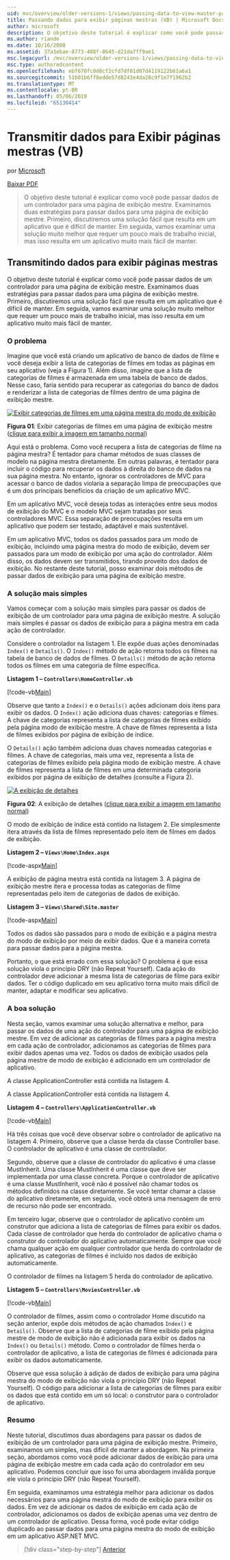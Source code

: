 ```yaml
---
uid: mvc/overview/older-versions-1/views/passing-data-to-view-master-pages-vb
title: Passando dados para exibir páginas mestras (VB) | Microsoft Docs
author: microsoft
description: O objetivo deste tutorial é explicar como você pode passar dados de um controlador para uma página de exibição mestre. Examinamos duas estratégias para passar dados para uma exibição m...
ms.author: riande
ms.date: 10/16/2008
ms.assetid: 37a1ebae-8773-408f-8645-d21da7ff9ae1
msc.legacyurl: /mvc/overview/older-versions-1/views/passing-data-to-view-master-pages-vb
msc.type: authoredcontent
ms.openlocfilehash: ebf670fc0d8cf2cfd7df01d07d4119122b61a6a1
ms.sourcegitcommit: 51b01b6ff8edde57d8243e4da28c9f1e7f1962b2
ms.translationtype: MT
ms.contentlocale: pt-BR
ms.lasthandoff: 05/06/2019
ms.locfileid: "65130414"
---
```

# <a name="passing-data-to-view-master-pages-vb"></a>Transmitir dados para Exibir páginas mestras (VB)

por [Microsoft](https://github.com/microsoft)

[Baixar PDF](http://download.microsoft.com/download/e/f/3/ef3f2ff6-7424-48f7-bdaa-180ef64c3490/ASPNET_MVC_Tutorial_13_VB.pdf)

> O objetivo deste tutorial é explicar como você pode passar dados de um controlador para uma página de exibição mestre. Examinamos duas estratégias para passar dados para uma página de exibição mestre. Primeiro, discutiremos uma solução fácil que resulta em um aplicativo que é difícil de manter. Em seguida, vamos examinar uma solução muito melhor que requer um pouco mais de trabalho inicial, mas isso resulta em um aplicativo muito mais fácil de manter.

## <a name="passing-data-to-view-master-pages"></a>Transmitindo dados para exibir páginas mestras

O objetivo deste tutorial é explicar como você pode passar dados de um controlador para uma página de exibição mestre. Examinamos duas estratégias para passar dados para uma página de exibição mestre. Primeiro, discutiremos uma solução fácil que resulta em um aplicativo que é difícil de manter. Em seguida, vamos examinar uma solução muito melhor que requer um pouco mais de trabalho inicial, mas isso resulta em um aplicativo muito mais fácil de manter.

### <a name="the-problem"></a>O problema

Imagine que você está criando um aplicativo de banco de dados de filme e você deseja exibir a lista de categorias de filmes em todas as páginas em seu aplicativo (veja a Figura 1). Além disso, imagine que a lista de categorias de filmes é armazenada em uma tabela de banco de dados. Nesse caso, faria sentido para recuperar as categorias do banco de dados e renderizar a lista de categorias de filmes dentro de uma página de exibição mestre.

[![Exibir categorias de filmes em uma página mestra do modo de exibição](passing-data-to-view-master-pages-vb/_static/image2.png)](passing-data-to-view-master-pages-vb/_static/image1.png)

**Figura 01**: Exibir categorias de filmes em uma página de exibição mestre ([clique para exibir a imagem em tamanho normal](passing-data-to-view-master-pages-vb/_static/image3.png))

Aqui está o problema. Como você recupera a lista de categorias de filme na página mestra? É tentador para chamar métodos de suas classes de modelo na página mestra diretamente. Em outras palavras, é tentador para incluir o código para recuperar os dados à direita do banco de dados na sua página mestra. No entanto, ignorar os controladores de MVC para acessar o banco de dados violaria a separação limpa de preocupações que é um dos principais benefícios da criação de um aplicativo MVC.

Em um aplicativo MVC, você deseja todas as interações entre seus modos de exibição do MVC e o modelo MVC sejam tratadas por seus controladores MVC. Essa separação de preocupações resulta em um aplicativo que podem ser testado, adaptável e mais sustentável.

Em um aplicativo MVC, todos os dados passados para um modo de exibição, incluindo uma página mestra do modo de exibição, devem ser passados para um modo de exibição por uma ação do controlador. Além disso, os dados devem ser transmitidos, tirando proveito dos dados de exibição. No restante deste tutorial, posso examinar dois métodos de passar dados de exibição para uma página de exibição mestre.

### <a name="the-simple-solution"></a>A solução mais simples

Vamos começar com a solução mais simples para passar os dados de exibição de um controlador para uma página de exibição mestre. A solução mais simples é passar os dados de exibição para a página mestra em cada ação de controlador.

Considere o controlador na listagem 1. Ele expõe duas ações denominadas `Index()` e `Details()`. O `Index()` método de ação retorna todos os filmes na tabela de banco de dados de filmes. O `Details()` método de ação retorna todos os filmes em uma categoria de filme específica.

**Listagem 1 – `Controllers\HomeController.vb`**

[!code-vb[Main](passing-data-to-view-master-pages-vb/samples/sample1.vb)]

Observe que tanto a `Index()` e o `Details()` ações adicionam dois itens para exibir os dados. O `Index()` ação adiciona duas chaves: categorias e filmes. A chave de categorias representa a lista de categorias de filmes exibido pela página modo de exibição mestre. A chave de filmes representa a lista de filmes exibidos por página de exibição de índice.

O `Details()` ação também adiciona duas chaves nomeadas categorias e filmes. A chave de categorias, mais uma vez, representa a lista de categorias de filmes exibido pela página modo de exibição mestre. A chave de filmes representa a lista de filmes em uma determinada categoria exibidos por página de exibição de detalhes (consulte a Figura 2).

[![A exibição de detalhes](passing-data-to-view-master-pages-vb/_static/image5.png)](passing-data-to-view-master-pages-vb/_static/image4.png)

**Figura 02**: A exibição de detalhes ([clique para exibir a imagem em tamanho normal](passing-data-to-view-master-pages-vb/_static/image6.png))

O modo de exibição de índice está contido na listagem 2. Ele simplesmente itera através da lista de filmes representado pelo item de filmes em dados de exibição.

**Listagem 2 – `Views\Home\Index.aspx`**

[!code-aspx[Main](passing-data-to-view-master-pages-vb/samples/sample2.aspx)]

A exibição de página mestra está contida na listagem 3. A página de exibição mestre itera e processa todas as categorias de filme representadas pelo item de categorias de dados de exibição.

**Listagem 3 – `Views\Shared\Site.master`**

[!code-aspx[Main](passing-data-to-view-master-pages-vb/samples/sample3.aspx)]

Todos os dados são passados para o modo de exibição e a página mestra do modo de exibição por meio de exibir dados. Que é a maneira correta para passar dados para a página mestra.

Portanto, o que está errado com essa solução? O problema é que essa solução viola o princípio DRY (não Repeat Yourself). Cada ação do controlador deve adicionar a mesma lista de categorias de filme para exibir dados. Ter o código duplicado em seu aplicativo torna muito mais difícil de manter, adaptar e modificar seu aplicativo.

### <a name="the-good-solution"></a>A boa solução

Nesta seção, vamos examinar uma solução alternativa e melhor, para passar os dados de uma ação do controlador para uma página de exibição mestre. Em vez de adicionar as categorias de filmes para a página mestra em cada ação de controlador, adicionamos as categorias de filmes para exibir dados apenas uma vez. Todos os dados de exibição usados pela página mestre de modo de exibição é adicionado em um controlador de aplicativo.

A classe ApplicationController está contida na listagem 4.

A classe ApplicationController está contida na listagem 4.

**Listagem 4 – `Controllers\ApplicationController.vb`**

[!code-vb[Main](passing-data-to-view-master-pages-vb/samples/sample4.vb)]

Há três coisas que você deve observar sobre o controlador de aplicativo na listagem 4. Primeiro, observe que a classe herda da classe Controller base. O controlador de aplicativo é uma classe de controlador.

Segundo, observe que a classe de controlador do aplicativo é uma classe MustInherit. Uma classe MustInherit é uma classe que deve ser implementada por uma classe concreta. Porque o controlador de aplicativo é uma classe MustInherit, você não é possível não chamar todos os métodos definidos na classe diretamente. Se você tentar chamar a classe do aplicativo diretamente, em seguida, você obterá uma mensagem de erro de recurso não pode ser encontrado.

Em terceiro lugar, observe que o controlador de aplicativo contém um construtor que adiciona a lista de categorias de filmes para exibir os dados. Cada classe de controlador que herda do controlador de aplicativo chama o construtor do controlador do aplicativo automaticamente. Sempre que você chama qualquer ação em qualquer controlador que herda do controlador de aplicativo, as categorias de filmes é incluído nos dados de exibição automaticamente.

O controlador de filmes na listagem 5 herda do controlador de aplicativo.

**Listagem 5 – `Controllers\MoviesController.vb`**

[!code-vb[Main](passing-data-to-view-master-pages-vb/samples/sample5.vb)]

O controlador de filmes, assim como o controlador Home discutido na seção anterior, expõe dois métodos de ação chamados `Index()` e `Details()`. Observe que a lista de categorias de filme exibido pela página mestre de modo de exibição não é adicionada para exibir os dados na `Index()` ou `Details()` método. Como o controlador de filmes herda o controlador de aplicativo, a lista de categorias de filmes é adicionada para exibir os dados automaticamente.

Observe que essa solução à adição de dados de exibição para uma página mestra do modo de exibição não viola o princípio DRY (não Repeat Yourself). O código para adicionar a lista de categorias de filmes para exibir os dados que está contido em um só local: o construtor para o controlador de aplicativo.

### <a name="summary"></a>Resumo

Neste tutorial, discutimos duas abordagens para passar os dados de exibição de um controlador para uma página de exibição mestre. Primeiro, examinamos um simples, mas difícil de manter a abordagem. Na primeira seção, abordamos como você pode adicionar dados de exibição para uma página de exibição mestre em cada cada ação do controlador em seu aplicativo. Podemos concluir que isso foi uma abordagem inválida porque ele viola o princípio DRY (não Repeat Yourself).

Em seguida, examinamos uma estratégia melhor para adicionar os dados necessários para uma página mestra do modo de exibição para exibir os dados. Em vez de adicionar os dados de exibição em cada ação de controlador, adicionamos os dados de exibição apenas uma vez dentro de um controlador de aplicativo. Dessa forma, você pode evitar código duplicado ao passar dados para uma página mestra do modo de exibição em um aplicativo ASP.NET MVC.

> [!div class="step-by-step"]
> [Anterior](creating-page-layouts-with-view-master-pages-vb.md)
